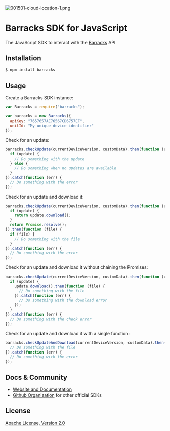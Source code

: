 ![001501-cloud-location-1.png](https://bitbucket.org/repo/yLK99j/images/4081600440-001501-cloud-location-1.png)

# Barracks SDK for JavaScript
The JavaScript SDK to interact with the [Barracks](https://barracks.io/) API

## Installation

```bash
$ npm install barracks
```

## Usage

Create a Barracks SDK instance:
```js
var Barracks = require("barracks");

var barracks = new Barracks({
  apiKey: "7657657AE76567CD6757EF",
  unitId: "My unique device identifier"
});
```

Check for an update:
```js
barracks.checkUpdate(currentDeviceVersion, customData).then(function (update) {
  if (update) {
    // Do something with the update
  } else {
    // Do something when no updates are available
  }
}).catch(function (err) {
  // Do something with the error
});
```


Check for an update and download it:
```js
barracks.checkUpdate(currentDeviceVersion, customData).then(function (update) {
  if (update) {
    return update.download();
  }
  return Promise.resolve();
}).then(function (file) {
  if (file) {
    // Do something with the file
  }
}).catch(function (err) {
  // Do something with the error
});
```

Check for an update and download it without chaining the Promises:
```js
barracks.checkUpdate(currentDeviceVersion, customData).then(function (update) {
  if (update) {
    update.download().then(function (file) {
      // Do something with the file
    }).catch(function (err) {
      // Do something with the download error
    });
  }
}).catch(function (err) {
  // Do something with the check error
});
```

Check for an update and download it with a single function:
```js
barracks.checkUpdateAndDownload(currentDeviceVersion, customData).then(function (file) {
  // Do something with the file
}).catch(function (err) {
  // Do something with the error
});
```

## Docs & Community

* [Website and Documentation](https://barracks.io/)
* [Github Organization](https://github.com/barracksiot) for other official SDKs

## License

  [Apache License, Version 2.0](LICENSE)